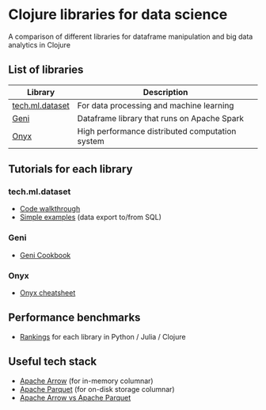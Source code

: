 # Clojure libraries for data science
A comparison of different libraries for dataframe manipulation and big data analytics in Clojure

## List of libraries

| Library | Description |
| ------- | ----------- |
| [tech.ml.dataset](https://github.com/techascent/tech.ml.dataset) | For data processing and machine learning |
| [Geni](https://github.com/zero-one-group/geni) | Dataframe library that runs on Apache Spark |
|[Onyx](http://www.onyxplatform.org/)| High performance distributed computation system |


## Tutorials for each library

### tech.ml.dataset
- [Code walkthrough](https://techascent.github.io/tech.ml.dataset/walkthrough.html)
- [Simple examples](https://techascent.github.io/tech.ml.dataset/walkthrough.html) (data export to/from SQL)

### Geni
- [Geni Cookbook](https://github.com/zero-one-group/geni/tree/develop/docs/cookbook)

### Onyx
- [Onyx cheatsheet](http://www.onyxplatform.org/docs/cheat-sheet/latest/)


## Performance benchmarks

- [Rankings](https://github.com/zero-one-group/geni-performance-benchmark/) for each library in Python / Julia / Clojure

## Useful tech stack

- [Apache Arrow](https://arrow.apache.org/) (for in-memory columnar)
- [Apache Parquet](https://parquet.apache.org/) (for on-disk storage columnar)
- [Apache Arrow vs Apache Parquet](https://www.youtube.com/watch?v=dPb2ZXnt2_U&ab_channel=DataWorksSummit)
